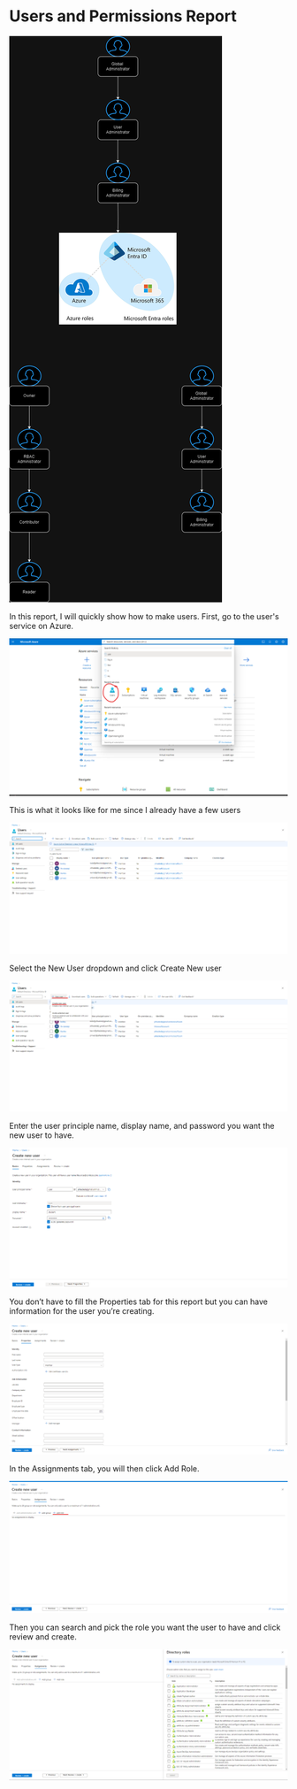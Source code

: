 # Users and Permissions Report

![untiltles](https://github.com/ifeoluwapoadedeji/pictures/blob/main/azure-Page-3.drawio.png)

In this report, I will quickly show how to make users. First, go to the user's service on Azure.

![Users%207c2c70e416eb4617824c1a0764e97b5b/image1.png](https://github.com/ifeoluwapoadedeji/pictures/blob/main/image1.png)

This is what it looks like for me since I already have a few users

![Users%207c2c70e416eb4617824c1a0764e97b5b/image2.png](https://github.com/ifeoluwapoadedeji/pictures/blob/main/image2.png)

Select the New User dropdown and click Create New user

![Users%207c2c70e416eb4617824c1a0764e97b5b/image3.png](https://github.com/ifeoluwapoadedeji/pictures/blob/main/image3.png)

Enter the user principle name, display name, and password you want the new user to have.

![Users%207c2c70e416eb4617824c1a0764e97b5b/image4.png](https://github.com/ifeoluwapoadedeji/pictures/blob/main/image4.png)

You don’t have to fill the Properties tab for this report but you can have information for the user you’re creating.

![Users%207c2c70e416eb4617824c1a0764e97b5b/image5.png](https://github.com/ifeoluwapoadedeji/pictures/blob/main/image5.png)

In the Assignments tab, you will then click Add Role.

![Users%207c2c70e416eb4617824c1a0764e97b5b/image6.png](https://github.com/ifeoluwapoadedeji/pictures/blob/main/image6.png)

Then you can search and pick the role you want the user to have and click review and create.

![Users%207c2c70e416eb4617824c1a0764e97b5b/image7.png](https://github.com/ifeoluwapoadedeji/pictures/blob/main/image7.png)
